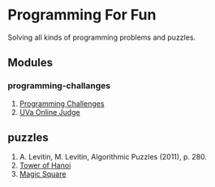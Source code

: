 # Programming For Fun
Solving all kinds of programming problems and puzzles.

## Modules
### programming-challanges
1. [Programming Challenges](http://www.programming-challenges.com/pg.php?page=index)
2. [UVa Online Judge](https://uva.onlinejudge.org)

## puzzles
1. A. Levitin, M. Levitin, Algorithmic Puzzles (2011), p. 280.
2. [Tower of Hanoi](https://en.wikipedia.org/wiki/Tower_of_Hanoi)
3. [Magic Square](http://mathworld.wolfram.com/MagicSquare.html)
